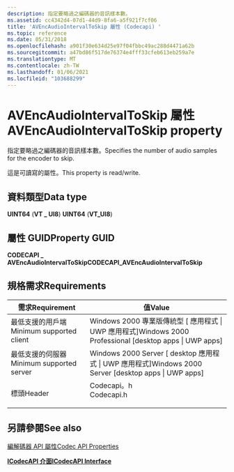 ```yaml
---
description: 指定要略過之編碼器的音訊樣本數。
ms.assetid: cc4342d4-07d1-44d9-8fa6-a5f921f7cf06
title: 'AVEncAudioIntervalToSkip 屬性 (Codecapi) '
ms.topic: reference
ms.date: 05/31/2018
ms.openlocfilehash: a901f30e634d25e97f04fbbc49ac288d4471a62b
ms.sourcegitcommit: a47bd86f517de76374e4fff33cfeb613eb259a7e
ms.translationtype: MT
ms.contentlocale: zh-TW
ms.lasthandoff: 01/06/2021
ms.locfileid: "103688299"
---
```

# <a name="avencaudiointervaltoskip-property"></a><span data-ttu-id="b4d83-103">AVEncAudioIntervalToSkip 屬性</span><span class="sxs-lookup"><span data-stu-id="b4d83-103">AVEncAudioIntervalToSkip property</span></span>

<span data-ttu-id="b4d83-104">指定要略過之編碼器的音訊樣本數。</span><span class="sxs-lookup"><span data-stu-id="b4d83-104">Specifies the number of audio samples for the encoder to skip.</span></span>

<span data-ttu-id="b4d83-105">這是可讀寫的屬性。</span><span class="sxs-lookup"><span data-stu-id="b4d83-105">This property is read/write.</span></span>

## <a name="data-type"></a><span data-ttu-id="b4d83-106">資料類型</span><span class="sxs-lookup"><span data-stu-id="b4d83-106">Data type</span></span>

<span data-ttu-id="b4d83-107">**UINT64** (**VT \_ UI8**) </span><span class="sxs-lookup"><span data-stu-id="b4d83-107">**UINT64** (**VT\_UI8**)</span></span>

## <a name="property-guid"></a><span data-ttu-id="b4d83-108">屬性 GUID</span><span class="sxs-lookup"><span data-stu-id="b4d83-108">Property GUID</span></span>

<span data-ttu-id="b4d83-109">**CODECAPI \_ AVEncAudioIntervalToSkip**</span><span class="sxs-lookup"><span data-stu-id="b4d83-109">**CODECAPI\_AVEncAudioIntervalToSkip**</span></span>

## <a name="requirements"></a><span data-ttu-id="b4d83-110">規格需求</span><span class="sxs-lookup"><span data-stu-id="b4d83-110">Requirements</span></span>



| <span data-ttu-id="b4d83-111">需求</span><span class="sxs-lookup"><span data-stu-id="b4d83-111">Requirement</span></span> | <span data-ttu-id="b4d83-112">值</span><span class="sxs-lookup"><span data-stu-id="b4d83-112">Value</span></span> |
|-------------------------------------|---------------------------------------------------------------------------------------|
| <span data-ttu-id="b4d83-113">最低支援的用戶端</span><span class="sxs-lookup"><span data-stu-id="b4d83-113">Minimum supported client</span></span><br/> | <span data-ttu-id="b4d83-114">Windows 2000 專業版傳統型 \[ 應用程式 \| UWP 應用程式\]</span><span class="sxs-lookup"><span data-stu-id="b4d83-114">Windows 2000 Professional \[desktop apps \| UWP apps\]</span></span><br/>                     |
| <span data-ttu-id="b4d83-115">最低支援的伺服器</span><span class="sxs-lookup"><span data-stu-id="b4d83-115">Minimum supported server</span></span><br/> | <span data-ttu-id="b4d83-116">Windows 2000 Server \[ desktop 應用程式 \| UWP 應用程式\]</span><span class="sxs-lookup"><span data-stu-id="b4d83-116">Windows 2000 Server \[desktop apps \| UWP apps\]</span></span><br/>                           |
| <span data-ttu-id="b4d83-117">標頭</span><span class="sxs-lookup"><span data-stu-id="b4d83-117">Header</span></span><br/>                   | <dl> <span data-ttu-id="b4d83-118"><dt>Codecapi。h</dt></span><span class="sxs-lookup"><span data-stu-id="b4d83-118"><dt>Codecapi.h</dt></span></span> </dl> |



## <a name="see-also"></a><span data-ttu-id="b4d83-119">另請參閱</span><span class="sxs-lookup"><span data-stu-id="b4d83-119">See also</span></span>

<dl> <dt>

[<span data-ttu-id="b4d83-120">編解碼器 API 屬性</span><span class="sxs-lookup"><span data-stu-id="b4d83-120">Codec API Properties</span></span>](codec-api-properties.md)
</dt> <dt>

[<span data-ttu-id="b4d83-121">**ICodecAPI 介面**</span><span class="sxs-lookup"><span data-stu-id="b4d83-121">**ICodecAPI Interface**</span></span>](/windows/desktop/api/Strmif/nn-strmif-icodecapi)
</dt> </dl>

 

 




